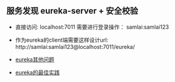 ## 服务发现 eureka-server + 安全校验
+ 直接访问: localhost:7011  需要进行登录操作： samlai:samlai123
+ 作为eureka的client端需要这样设计url: http://samlai:samlai123@localhost:7011/eureka/

+ [eureka其他问题](http://www.itmuch.com/spring-cloud-sum-eureka/)
+ [eureka的最佳实践](https://github.com/spring-cloud/spring-cloud-netflix/issues/203)
